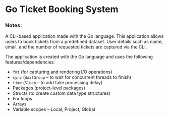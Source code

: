 #####

# Go Ticket Booking System

#####

### Notes:

A CLI-based application made with the Go language. This application allows users to book tickets from a predefined dataset. User details such as name, email, and the number of requested tickets are captured via the CLI.

The application is created with the Go language and uses the following features/dependencies:

- `fmt` (for capturing and rendering I/O operations)
- `sync` (`WaitGroup` – to wait for concurrent threads to finish)
- `time` (`Sleep` – to add fake processing delay)
- Packages (project-level packages)
- Structs (to create custom data type structures)
- For loops
- Arrays
- Variable scopes – Local, Project, Global
